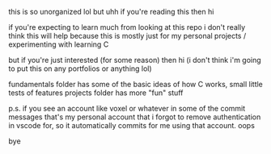 this is so unorganized lol but uhh if you're reading this then hi

if you're expecting to learn much from looking at this repo i don't really think this will help because this is mostly just for my personal projects / experimenting with learning C

but if you're just interested (for some reason) then hi (i don't think i'm going to put this on any portfolios or anything lol)

fundamentals folder has some of the basic ideas of how C works, small little tests of features
projects folder has more "fun" stuff

p.s. if you see an account like voxel or whatever in some of the commit messages that's my personal account that i forgot to remove authentication in vscode for, so it automatically commits for me using that account. oops

bye